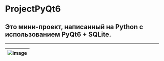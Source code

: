 # ProjectPyQt6
## Это мини-проект, написанный на Python с использованием PyQt6 + SQLite.
___
| ![image](https://github.com/RodionMatytsin/ProjectPyQt6/assets/166323460/cd64421c-3fc7-4b84-b618-96a70cb19ea2) |
| --- |
